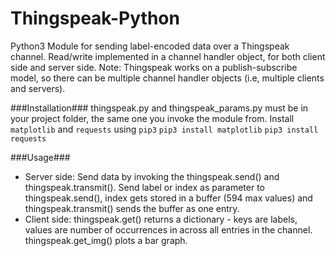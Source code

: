 # Thingspeak-Python

Python3 Module for sending label-encoded data over a Thingspeak channel. Read/write implemented in a channel handler object, for both client side and server side.
Note: Thingspeak works on a publish-subscribe model, so there can be multiple channel handler objects (i.e, multiple clients and servers).

###Installation###
thingspeak.py and thingspeak_params.py must be in your project folder, the same one you invoke the module from.
Install `matplotlib` and `requests` using `pip3`
`pip3 install matplotlib`
`pip3 install requests`

###Usage###
- Server side: Send data by invoking the thingspeak.send() and thingspeak.transmit(). Send label or index as parameter to thingspeak.send(), index gets stored in a buffer (594 max values) and thingspeak.transmit() sends the buffer as one entry.
- Client side: thingspeak.get() returns a dictionary - keys are labels, values are number of occurrences in across all entries in the channel. thingspeak.get_img() plots a bar graph.
